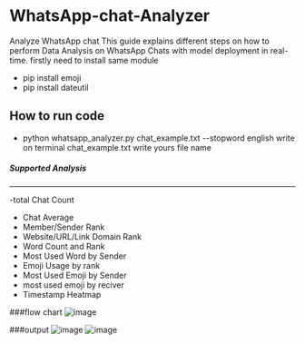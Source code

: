 # WhatsApp-chat-Analyzer
Analyze WhatsApp chat
This guide explains different steps on how to perform Data Analysis on WhatsApp Chats with model deployment in real-time.
firstly need to install same module
- pip install emoji
- pip install dateutil
## How to run code
- python whatsapp_analyzer.py chat_example.txt --stopword english
  write on terminal
  chat_example.txt write yours file name
##### Supported Analysis
----------------------
-total Chat Count
- Chat Average
- Member/Sender Rank
- Website/URL/Link Domain Rank
- Word Count and Rank
- Most Used Word by Sender
- Emoji Usage by rank
- Most Used Emoji by Sender
- most used emoji by reciver
- Timestamp Heatmap



###flow chart
![image](https://github.com/shaikhfarah/WhatsApp-chat-analyzer/assets/143284257/804c1e35-4243-4d1a-b9ff-e221ebbe7c16)




###output
![image](https://github.com/shaikhfarah/WhatsApp-chat-analyzer/assets/143284257/026962fd-940f-47f2-b587-4da0cb3c80ba)
![image](https://github.com/shaikhfarah/WhatsApp-chat-analyzer/assets/143284257/668922b5-b2b6-4448-ad9d-37492c4e72e1)


